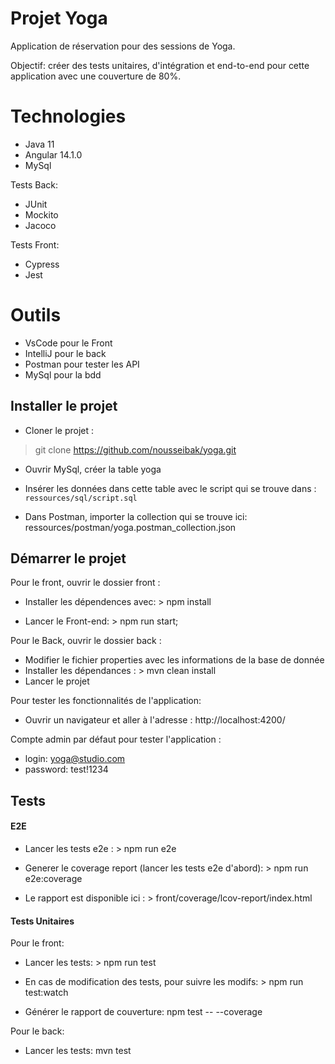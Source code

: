 # Projet Yoga

Application de réservation pour des sessions de Yoga.

Objectif: créer des tests unitaires, d'intégration et end-to-end pour cette application avec une couverture de 80%.

# Technologies

- Java 11
- Angular 14.1.0
- MySql

Tests Back:
- JUnit
- Mockito
- Jacoco

Tests Front:
- Cypress
- Jest


# Outils

- VsCode pour le Front
- IntelliJ pour le back
- Postman pour tester les API
- MySql pour la bdd


## Installer le projet

- Cloner le projet :
> git clone https://github.com/nousseibak/yoga.git

- Ouvrir MySql, créer la table yoga
- Insérer les données dans cette table avec le script qui se trouve dans : `ressources/sql/script.sql`


- Dans Postman, importer la collection qui se trouve ici:  ressources/postman/yoga.postman_collection.json


## Démarrer le projet

Pour le front, ouvrir le dossier front :

- Installer les dépendences avec: > npm install

- Lancer le Front-end: > npm run start;


Pour le Back, ouvrir le dossier back :

- Modifier le fichier properties avec les informations de la base de donnée
- Installer les dépendances : > mvn clean install
- Lancer le projet

Pour tester les fonctionnalités de l'application:

- Ouvrir un navigateur et aller à l'adresse : http://localhost:4200/

Compte admin par défaut pour tester l'application :
- login: yoga@studio.com
- password: test!1234


## Tests

#### E2E

- Lancer les tests e2e : > npm run e2e

- Generer le coverage report (lancer les tests e2e d'abord): > npm run e2e:coverage

- Le rapport est disponible ici : > front/coverage/lcov-report/index.html

#### Tests Unitaires

Pour le front: 

- Lancer les tests: > npm run test

- En cas de modification des tests, pour suivre les modifs: > npm run test:watch

- Générer le rapport de couverture: npm test -- --coverage


Pour le back:

- Lancer les tests: mvn  test

